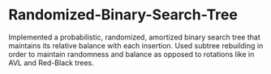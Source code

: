 # Randomized-Binary-Search-Tree
Implemented a probabilistic, randomized, amortized binary search tree that maintains its relative balance with each insertion. 
Used subtree rebuilding in order to maintain randomness and balance as opposed to rotations like in AVL and Red-Black trees.
